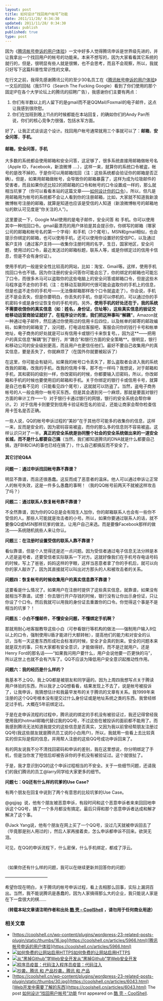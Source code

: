 ```yaml
---
layout: post
title: 如何设计“找回用户帐号”功能
date: 2011/11/28/ 0:34:30
updated: 2011/11/28/ 0:34:30
status: publish
published: true
type: post
---
```


因为《[腾讯帐号申诉的用户体验](https://coolshell.cn/articles/5966.html "腾讯帐号申诉的用户体验")》一文中好多人觉得腾讯申诉是世界级先进的，并让我拿出一个找回用户的帐号的功能来。本来不想写的，因为大家看看其它系统的就行的，但是，很明显有些人就是很懒，也不会思考，而且不会观察，所以，我就只好写下这篇科普性常识性的文章。


在行文之前，我得先感谢腾讯公司的至少30名员工在《[腾讯帐号申诉的用户体验](https://coolshell.cn/articles/5966.html "腾讯帐号申诉的用户体验")》一文后的回帖（我STFG（Search The Fucking Google）看到了你们使用的那个固定IP在各个大学论坛上的腾讯的招聘广告），我感谢你们主要有两点：


1. 你们有半数以上的人留下的是gmail而不是QQMail/Foxmail的电子邮件，这点让我感到很欣慰。
2. 你们在加班到晚上11点的时候都能在本站回复，的确如你们的Andy Pan所说，你们的核心竞争力很强，包括水军方面。


好了，让我正式谈谈这个设计。找回用户帐号通常就用三个事就可以了：**邮箱**，**安全问答**，**手机**。


#### **邮箱**，**安全问答**，**手机**


大多数的系统都会使用邮箱和安全问答，这足够了，很多系统直接用邮箱做帐号名（Apple ID，Facebook，新浪微博 ….），这样一来，就算你的系统口令被盗，帐号的是改不掉的，于是你可以用邮箱找回（注：这些系统都会验证你的邮箱是否正确）。但是，如果用邮箱做帐号，会导致你的邮箱暴露了，这样为成为垃圾邮件的受害者，而且如果你还比较2的把邮箱的口令和帐号的口令设置成一样的，那么就相当坑爹了（你可以看看本站的这篇文章——[如何设计你的口令](https://coolshell.cn/articles/2428.html "如何管理并设计你的口令")）。所以，但凡是用邮箱用为帐号的系统都不会让人看到你的注册邮箱，比如，大家就不知道我新浪微博帐号注册的邮箱，就算是知道也应该是受信的人知道（新浪微博帐号的邮箱地址的默认可见度是“你关注的人”）。



这里要说一下，Google Mail使用的是电子邮件，安全问答 和 手机。你可以使用其中一种找回口令。gmail最漂亮的用户体验是其会提示你，你绑写的邮箱（哪家公司的邮箱和帐号名的第一个字母）和手机（3个尾号）。MSN和gmail相似，也会提示你绑定的邮箱，也可以使用手机，还可以使用你设置好的受信PC，以及通过客户支持（通过客户支持——收集你注册时用的名字，生日，国家地区，安全问题，使用过的口令，最近发送过的邮箱标题，联系人等，或是你绑定过的信用卡信息，但是不会有身份证）。


使用手机的一般是安全性比较高的网站，比如：淘宝、Gmail等。这样，使用手机找回口令也不错。因为你注册的安全问答你可能会忘了，你的绑定的邮箱也可能忘了口令，而很多木马可以盗取你的这些电脑上的安全问答或邮箱口令，但是这些木马程序盗不走你的手机（注：在移动互联网时代很可能会盗取你的手机上的信息，但是也盗不走你的手机号——无法像邮箱那样改个口令就盗走了）。你会说，手机还不是会丢失，但是你要明白，你丢失的手机，你是可以停机的，可以通过你的手机密码卡或是身份证恢复你的手机号的。另外，**使用手机的好处还在于，我的系统不需要收信你的真实信息（如：姓名，身份证，住址等），这些真实信息的验证交给移动运营商验证就好了**。**在程序设计的里，我们把这种事叫“解耦”**。Amazon就一种通过电子邮件，然后通过你使用过的信用卡后四位，以及帐单的邮寄的邮政编码，如果你的邮箱变了，没问题，打电话给客服吧，客服会问你的钱行卡号和帐单地址，电子商务的好处就是可以有信用卡或银行卡来恢复号。，因为这**——把用户的真实信息“解耦”到了银行，并“耦合”和银行方面的安全策略**。很明显，银行和移动公司的安全级别更高，而且用户也更信任他们。最好不要自己收集用户的真实信息，要是丢失了，你就麻烦了（在国外你就要被起诉了）


在这里，你可能会有疑问，如果我的帐号口令丢失了，那么盗取者会进入我的系统改我的邮箱，改我的手机，改我的信用卡等，那不也一样吗？我想说，对于邮箱和手机，其和密码的级别一样，你改密码的时候，你都要输入旧密码，所以，你改邮箱和手机的时候也要使用旧的邮箱和手机。关于你绑定的银行卡或信用卡号，就算是自己也看不见的（只能看见四个尾号），这就就可以防盗了。当然，盗电子商务帐号的人一般会用你一帐号买东西，但是其会遇到另一个麻烦，那就是要面对银行方面的审计工作——1）对于银行卡通过银行的网银，银行的安全系统会帮你审计。2）对于信用卡则要受到信用卡验证和签名的验证，还能让商家会帮你检查信用卡签名是否正确。


一些人说，QQ的帐号申诉过程的“美妙”在于其他尽可能多的收集你的信息，这样一来，反而是安全的，因为密码容易被盗，而你的那么多的信息则不容易被盗。这样认识只对了一半。**真正的安全系统是协同整个社会的安全系统做出来的一道安全长城，而不是什么都要自己搞**（当然，我们都知道腾讯的DNA就是什么都要自己搞，连FBI和CIA的事也已经在搞了），什么自己都搞反而不安全了。


#### 其它讨论Q&A


**问题一：通过申诉找回帐号靠不靠谱？**


明显不靠谱，而且还很愚蠢。这反而成了恶意者的温床。他人可以通过申诉让正常人的帐号失效，这是一件多么愚蠢的事啊！（我的QQ帐号前两天不就被这样攻击了吗？）


**问题二：通过联系人恢复帐号靠不靠谱？**


不全然靠谱，因为你的QQ总是会有陌生人加你，你的邮箱联系人也会有一些你不受信的人。那些人可能就是攻击者的小号。所以，如果你要通过联系人的话，就不要像QQ或MSN那样坑爹的做法，让用户自己来选。而是要像Facebook那样的做法——系统随机挑些人来让你认。


**问题三：在注册时设置受信的联系人靠不靠谱？**


看似靠谱，但是个人觉得还是还一点问题。因为受信者通过电子信息无法分辨是本人还是盗号者，还要受信者实际联系一下对方。这就好像我们在手机号存电话号码的时候，写上了爸爸，妈妈这样的字眼，这样当恶意者拿了你的手机后，就可以向你的家人敲诈了，因为其直接就可以叫出对方那头的人和被攻击者的关系。


**问题四：恢复帐号的时候收集用户的真实信息靠不靠谱？**


这要看是什么情况了。如果用户在注册时提供了这些真实信息，就靠谱，如果没有就相当不靠谱。试想：你去银行开户存钱的时候，银行没有让你出示身份证，只让你设了个口令。然后我就可以用我的身份证去重置你的口令。你觉得这个事是不是相当的坑爹？！


**问题五：小白不懂邮件，不懂安全问题，不懂绑定手机啊？**


那就用耐心地客服教导这些小白（可参看银行等机构的做法——强制用户输入8位以上的口令，强制使用U盾才能进行大额转帐），提高他们的能力和对安全的认识，当有一天这套东西形成社会标准的时候，安全才会真的到来。安全的问题本来就是双方的事，只有大家都有安全意识，才能做得好。而不是迁就用户。还是Henry Ford的那名话——“如果我问用户要什么，用户会说他要一匹更快的马”，所以这世上也就不会有汽车了。QQ不应该为降低用户安全意识起推动性作用。


**问题六：我的经历是什么样的？**


我基本不上QQ，我上QQ都是被朋友和同学逼的。因为上周四我想写点关于腾读用户体验的东西，所以我才上QQ想看看，结果发现上不去了，说是帐号被投诉了，让我申诉，我猜想估计和我最早发布的关于腾讯的文章有关系。我1999年来注册的这个QQ号根本没有提交过什么身份证或是地址系统之类的东西，我曾经绑定过手机，大概在5年前绑定过。


于是在走申诉流程的过程中，腾讯说的绑定的手机没有被验证过，我还记得曾经我使用我的hotmail邮箱代替过我的QQ号，不过这些在被投诉的面前都不能用了。而我感到腾讯无法知道我提交的这些信息是否真实，又因为我以前曾经帮朋友注册过QQ号(我这些朋友就是腾讯员工说的小白用户)，所以，我就用一些看上去比较真实的但实际是假的信息，并用帮人注册的这些QQ号成功申诉回来了。


有的网友说我不分不清找回密码和申诉的差别，我在这里想说，你分明绑定了手机，但是当你发了短信后却被告诉你的手机没有被验证过。这个就很扯了。


于是，我才意识到QQ的这个申诉过程相当的不安全。关于一些细节问题，还请我们的我们腾讯的员工@larry同学给大家更多的细节。


**问题七：QQ还有什么样的坑爹的Use Case?**


有两个朋友在回复中说到了两个有意思的比较坑爹的Use Case。


@gqjjqg  说，他有个朋友被恶意申诉，有段时间和这个恶意申诉者来来回回地申诉这个QQ号，搞了一个多月都没有搞定。最后只得和那个恶意申诉者达成和解才解决了这个事。


@Jack Yang说，他有个朋友在网上买了一个QQ号，没过几天就被申诉回去了（毕竟那是别人用过的），然后人家再接着卖，怎么申诉都申诉不回来。欲哭无泪。


可见，在QQ的申诉流程下，什么密保，什么手机绑定，都成了浮云。


 


（如果你还有什么样的问题，我可以在继续更新并回答你的问题）


——————————


希望你现在明白，关于腾讯的帐号申诉过程，看上去相那么回事，实际上漏洞百出。当然，我不能说腾讯是愚蠢的，因为人家搞得那么大的企业，我只能说人家是在下一盘很大的棋……



**（转载本站文章请注明作者和出处 [酷 壳 – CoolShell](https://coolshell.cn/) ，请勿用于任何商业用途）**



### 相关文章

* [https://coolshell.cn/wp-content/plugins/wordpress-23-related-posts-plugin/static/thumbs/16.jpg](https://coolshell.cn/articles/5966.html)[腾讯帐号申诉的用户体验](https://coolshell.cn/articles/5966.html)
* [![如何免费的让网站启用HTTPS](../wp-content/uploads/2017/08/enable-https-banner-150x150.png)](https://coolshell.cn/articles/18094.html)[如何免费的让网站启用HTTPS](https://coolshell.cn/articles/18094.html)
* [![从“黑掉Github”学Web安全开发](../wp-content/uploads/2014/02/Github-Security-150x150.png)](https://coolshell.cn/articles/11021.html)[从“黑掉Github”学Web安全开发](https://coolshell.cn/articles/11021.html)
* [![程序员疫苗：代码注入](../wp-content/uploads/2012/12/200906020837401710-150x150.jpg)](https://coolshell.cn/articles/8711.html)[程序员疫苗：代码注入](https://coolshell.cn/articles/8711.html)
* [![抄袭，腾讯 和 产品 ](../wp-content/uploads/2012/06/i-hate-copycat-150x150.png)](https://coolshell.cn/articles/7617.html)[抄袭，腾讯 和 产品](https://coolshell.cn/articles/7617.html)
* [https://coolshell.cn/wp-content/plugins/wordpress-23-related-posts-plugin/static/thumbs/30.jpg](https://coolshell.cn/articles/6043.html)[Web开发中需要了解的东西](https://coolshell.cn/articles/6043.html)
The post [如何设计“找回用户帐号”功能](https://coolshell.cn/articles/5987.html) first appeared on [酷 壳 - CoolShell](https://coolshell.cn).
